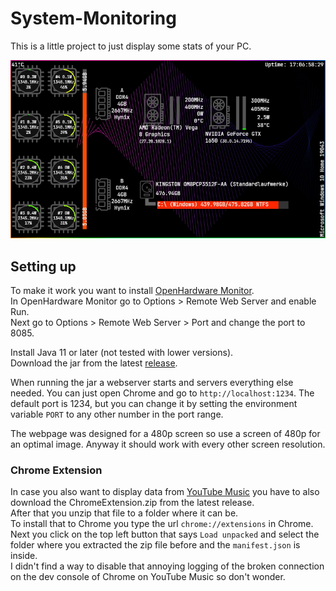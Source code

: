 # System-Monitoring

This is a little project to just display some stats of your PC.

![](img/srceenshot_1.jpg)

## Setting up
To make it work you want to install [OpenHardware Monitor](https://openhardwaremonitor.org/).  
In OpenHardware Monitor go to Options > Remote Web Server and enable Run.  
Next go to Options > Remote Web Server > Port and change the port to 8085.

Install Java 11 or later (not tested with lower versions).  
Download the jar from the latest [release](https://github.com/Redstonecrafter0/System-Monitoring/releases).

When running the jar a webserver starts and servers everything else needed.
You can just open Chrome and go to `http://localhost:1234`.
The default port is 1234, but you can change it by setting the environment variable `PORT` to any other number in the port range.

The webpage was designed for a 480p screen so use a screen of 480p for an optimal image.
Anyway it should work with every other screen resolution.

### Chrome Extension
In case you also want to display data from [YouTube Music](https://music.youtube.com) you have to also download the ChromeExtension.zip from the latest release.  
After that you unzip that file to a folder where it can be.  
To install that to Chrome you type the url `chrome://extensions` in Chrome.  
Next you click on the top left button that says `Load unpacked` and select the folder where you extracted the zip file before and the `manifest.json` is inside.  
I didn't find a way to disable that annoying logging of the broken connection on the dev console of Chrome on YouTube Music so don't wonder.
